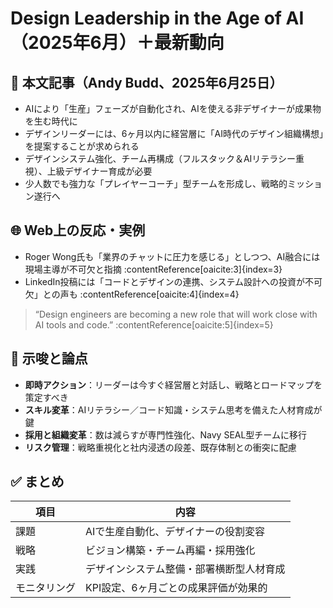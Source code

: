# Design Leadership in the Age of AI（2025年6月）＋最新動向

## 🧠 本文記事（Andy Budd、2025年6月25日）
- AIにより「生産」フェーズが自動化され、AIを使える非デザイナーが成果物を生む時代に  
- デザインリーダーには、6ヶ月以内に経営層に「AI時代のデザイン組織構想」を提案することが求められる  
- デザインシステム強化、チーム再構成（フルスタック＆AIリテラシー重視）、上級デザイナー育成が必要  
- 少人数でも強力な「プレイヤーコーチ」型チームを形成し、戦略的ミッション遂行へ  

## 🌐 Web上の反応・実例
- Roger Wong氏も「業界のチャットに圧力を感じる」としつつ、AI融合には現場主導が不可欠と指摘 :contentReference[oaicite:3]{index=3}  
- LinkedIn投稿には「コードとデザインの連携、システム設計への投資が不可欠」との声も :contentReference[oaicite:4]{index=4}  

> “Design engineers are becoming a new role that will work close with AI tools and code.” :contentReference[oaicite:5]{index=5}  

## 🚩 示唆と論点
- **即時アクション**：リーダーは今すぐ経営層と対話し、戦略とロードマップを策定すべき  
- **スキル変革**：AIリテラシー／コード知識・システム思考を備えた人材育成が鍵  
- **採用と組織変革**：数は減らすが専門性強化、Navy SEAL型チームに移行  
- **リスク管理**：戦略重視化と社内浸透の段差、既存体制との衝突に配慮  

## ✅ まとめ
| 項目 | 内容 |
|------|------|
| 課題 | AIで生産自動化、デザイナーの役割変容 |
| 戦略 | ビジョン構築・チーム再編・採用強化 |
| 実践 | デザインシステム整備・部署横断型人材育成 |
| モニタリング | KPI設定、6ヶ月ごとの成果評価が効果的 |

